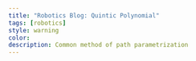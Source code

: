 ```yaml
---
title: "Robotics Blog: Quintic Polynomial"
tags: [robotics]
style: warning
color:
description: Common method of path parametrization
---
```


<script type="text/javascript" async
src="https://cdnjs.cloudflare.com/ajax/libs/mathjax/2.7.2/MathJax.js?
config=TeX-MML-AM_CHTML"
</script>

## Introduction
Quintic splines are a common path parametrization in robotics. A quintic polynomial is a 5th order polynomial. Each dimension $(x, y)$ is represented as a quintic polynomial. The coefficients $a_i$ and $b_i$ can be solved for provided we give the robot's start position, velocity and acceleration ($x_s$, $v_s$, $a_s$) as well as the end position, velocity and acceleration ($x_f$, $v_f$, $a_f$); these are also known the boundary conditions.

$$x(t) = a_o + a_1 t + a_2 t ^2 + a_3 t ^ 3 + a_4 t ^ 4 + a_5 t^5   $$

$$y(t) = b_o + b_1 t + b_2 t ^2 + b_3 t ^ 3 + b_4 t ^ 4 + b_5 t^5   $$

## Issues
There are discontinuities in the curvature paramatrization of quintic splines, which makes the curvature hard to constrain. From the equation of curvature $k(t)$ below, we can see that the denominator of the equation could be undefined.

$$k(t) = \frac{x'(t) y''(t) - y'(t)x''(t)}{ (x'(t)^2 + y'(t)^2)^{3/2}  }$$

## Solving the Equation
Let us consider only `x(t)`. We can solve for $a_i$ provided that we are given the start position, velocity and acceleration ($x_s$, $v_s$, $a_s$) as well as the end position, velocity and acceleration ($x_f$, $v_f$, $a_f$); these are also known the boundary conditions of $x(t)$'s zeroth, first and second derivative.

First derivative:
$x'(t) = a_1 + 2 a_2 t  + 3 a_3 t ^ 2 + 4 a_4 t ^ 3 + 5 a_5 t^ 4   $

Second derivative:
$x''(t) = 2 a_2 t  +  6 a_3 t + 12 a_4 t ^ 2 + 20 a_5 t^ 3    $

Using our initial boundary conditions for $t = 0$ we can easily solve for $a_0$, $a_1$, $a_2$.

$x(0) = x_s = a_0 $

$x'(0) = v_s = a_1 $

$x''(0) = a_s = 2 a_2 $

Now lets solve for $a_3$, $a_4$, $a_5$ using our boundary conditions of $t = T$.

Eqn 1:  $x(T) = x_e = a_o + a_1 T + a_2 T ^2 + a_3 T ^ 3 + a_4 T ^ 4 + a_5 T^5   $

Eqn 2: $x'(T) = v_e = a_1 + 2 a_2 T  + 3 a_3 T ^ 2 + 4 a_4 T ^ 3 + 5 a_5 T^ 4   $

Eqn 3: $x''(T) = a_e = 2 a_2 T  +  6 a_3 T + 12 a_4 T ^ 2 + 20 a_5 T^ 3    $

Since we have already solved for $a_0$, $a_1$, $a_2$, we can rearrange (1), (2) and (3) to have all of our unknwons on the left and known variables on the right side of the equality.

Eqn 1:  $ a_3 T ^ 3 + a_4 T ^ 4 + a_5 T^5  = x_e - a_0 - a_1 T - a_2 T ^2  $

Eqn 2:  $ 3 a_3 T ^ 2 + 4 a_4 T ^ 3 + 5 a_5 T^4  = v_e - a_1 - a_1 T - 2 a_2 T $

Eqn 3:  $ 6 a_3 T + 12 a_4 T ^ 2 + 20 a_t T^3 = a_e - 2 a_2 $

The three equations above can now be conveniently factored into a system of linear equations $Ax=b$.

$$
\begin{pmatrix}
T^3 & T^4 & T^5 \\
3T^2 & 4 T ^3 & 5 T ^ 4 \\
6T & 12 T ^2 & 20 T^3
\end{pmatrix}
\begin{pmatrix}
a_3 \\
a_4 \\
a_5
\end{pmatrix}
=\space
\begin{pmatrix}
x_e - a_0 - a_1 T - a_2 T ^2 \\
v_e - a_1 - a_1 T - 2 a_2 T \\
a_e - 2 a_2
\end{pmatrix}
$$

Since $T \geq 0$ our A matrix will be invertible and we can solve for $a_3$, $a_4$, $a_5$ using $x = A^{-1} b$.


